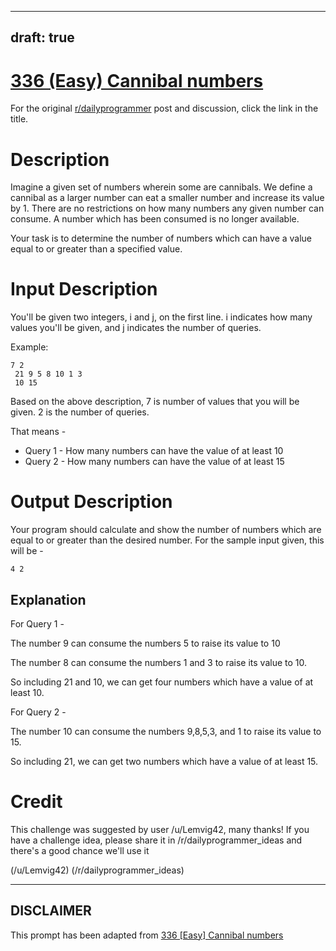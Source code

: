 ---
draft: true
----

# [336 (Easy) Cannibal numbers](https://www.reddit.com/r/dailyprogrammer/comments/76qk58/20171016_challenge_336_easy_cannibal_numbers/)

For the original [r/dailyprogrammer](https://www.reddit.com/r/dailyprogrammer/) post and discussion, click the link in the title.

# Description
Imagine a given set of numbers wherein some are cannibals. We define a cannibal as a larger number can eat a smaller number and increase its value by 1. There are no restrictions on how many numbers any given number can consume.   A number which has been consumed is no longer available.  

Your task is to determine the number of numbers which can have a value equal to or greater than a specified value.  

# Input Description
You'll be given two integers, i and j, on the first line. i indicates how many values you'll be given, and j indicates the number of queries.  

Example:  


```
7 2     
 21 9 5 8 10 1 3
 10 15
```
Based on the above description, 7 is number of values that you will be given.  2 is the number of queries.  

That means -
* Query 1 - How many numbers can have the value of at least 10
* Query 2 - How many numbers can have the value of at least 15

# Output Description
Your program should calculate and show the number of numbers which are equal to or greater than the desired number.  For the sample input given, this will be - 


```
4 2
```
## Explanation
For Query 1 - 

The number 9 can consume the numbers 5 to raise its value to 10 

The number 8 can consume the numbers 1 and 3 to raise its value to 10.  

So including 21 and 10, we can get four numbers which have a value of at least 10.     

For Query 2 -  

The number 10 can consume the numbers 9,8,5,3, and 1 to raise its value to 15.  

So including 21, we can get two numbers which have a value of at least 15.  

# Credit
This challenge was suggested by user /u/Lemvig42, many thanks! If you have a challenge idea, please share it in /r/dailyprogrammer_ideas and there's a good chance we'll use it

(/u/Lemvig42)
(/r/dailyprogrammer_ideas)

----
## **DISCLAIMER**
This prompt has been adapted from [336 [Easy] Cannibal numbers](https://www.reddit.com/r/dailyprogrammer/comments/76qk58/20171016_challenge_336_easy_cannibal_numbers/
)

